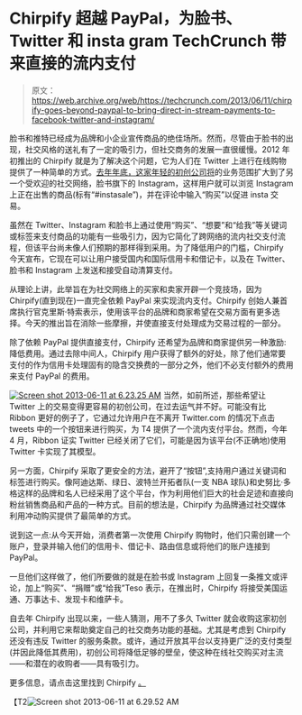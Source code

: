 # Chirpify 超越 PayPal，为脸书、Twitter 和 insta gram TechCrunch 带来直接的流内支付

> 原文：<https://web.archive.org/web/https://techcrunch.com/2013/06/11/chirpify-goes-beyond-paypal-to-bring-direct-in-stream-payments-to-facebook-twitter-and-instagram/>

脸书和推特已经成为品牌和小企业宣传商品的绝佳场所。然而，尽管由于脸书的出现，社交风格的送礼有了一定的吸引力，但社交商务的发展一直很缓慢。2012 年初推出的 Chirpify 就是为了解决这个问题，它为人们在 Twitter 上进行在线购物提供了一种简单的方式。[去年年底，这家年轻的初创公司将](https://web.archive.org/web/20221207113333/https://beta.techcrunch.com/2012/10/23/instasale-chirpify-takes-its-in-stream-commerce-service-to-instagram-as-its-twitter-service-continues-to-fly/)的业务范围扩大到了另一个受欢迎的社交网络，脸书旗下的 Instagram，这样用户就可以浏览 Instagram 上正在出售的商品(标有“#instasale”)，并在评论中输入“购买”以促进 insta 交易。

虽然在 Twitter、Instagram 和脸书上通过使用“购买”、“想要”和“给我”等关键词或标签来支付商品的功能有一些吸引力，因为它简化了跨网络的流内社交支付流程，但该平台尚未像人们预期的那样得到采用。为了降低用户的门槛，Chirpify 今天宣布，它现在可以让用户接受国内和国际信用卡和借记卡，以及在 Twitter、脸书和 Instagram 上发送和接受自动清算支付。

从理论上讲，此举旨在为社交网络上的买家和卖家开辟一个竞技场，因为 Chirpify(直到现在)一直完全依赖 PayPal 来实现流内支付。Chirpify 创始人兼首席执行官克里斯·特索表示，使用该平台的品牌和商家希望在交易方面有更多选择。今天的推出旨在消除一些摩擦，并使直接支付处理成为交易过程的一部分。

除了依赖 PayPal 提供直接支付，Chirpify 还希望为品牌和商家提供另一种激励:降低费用。通过去除中间人，Chirpify 用户获得了额外的好处，除了他们通常要支付的作为信用卡处理固有的隐含交换费的一部分之外，他们不必支付额外的费用来支付 PayPal 的费用。

[![Screen shot 2013-06-11 at 6.23.25 AM](img/d960faff85458d2e73a7150951003721.png)](https://web.archive.org/web/20221207113333/https://beta.techcrunch.com/wp-content/uploads/2013/06/screen-shot-2013-06-11-at-6-23-25-am.png) 当然，如前所述，那些希望让 Twitter 上的交易变得更容易的初创公司，在过去运气并不好。可能没有比 Ribbon 更好的例子了，它通过允许用户在不离开 Twitter.com 的情况下点击 tweets 中的一个按钮来进行购买，为 T4 提供了一个流内支付平台。然而，今年 4 月，Ribbon 证实 Twitter 已经关闭了它们，可能是因为该平台(不正确地)使用 Twitter 卡实现了其模型。

另一方面，Chirpify 采取了更安全的方法，避开了“按钮”,支持用户通过关键词和标签进行购买。像阿迪达斯、绿日、波特兰开拓者队(一支 NBA 球队)和史努比·多格这样的品牌和名人已经采用了这个平台，作为利用他们巨大的社会足迹和直接向粉丝销售商品和产品的一种方式。目前的想法是，Chirpify 为品牌通过社交媒体利用冲动购买提供了最简单的方式。

说到这一点:从今天开始，消费者第一次使用 Chirpify 购物时，他们只需创建一个账户，登录并输入他们的信用卡、借记卡、路由信息或将他们的账户连接到 PayPal。

一旦他们这样做了，他们所要做的就是在脸书或 Instagram 上回复一条推文或评论，加上“购买”、“捐赠”或“给我”Teso 表示，在推出时，Chirpify 将接受美国运通、万事达卡、发现卡和维萨卡。

自去年 Chirpify 出现以来，一些人猜测，用不了多久 Twitter 就会收购这家初创公司，并利用它来帮助奠定自己的社交商务功能的基础。尤其是考虑到 Chirpify 还没有违反 Twitter 的服务条款。或许，通过开放其平台以支持更广泛的支付类型(并因此降低其费用)，初创公司将降低足够的壁垒，使这种在线社交购买对主流——和潜在的收购者——具有吸引力。

更多信息，请点击这里找到 Chirpify [。](https://web.archive.org/web/20221207113333/https://chirpify.com/)

【T2![Screen shot 2013-06-11 at 6.29.52 AM](img/f5ebf82df350a8072c9504b77cc30fd9.png)